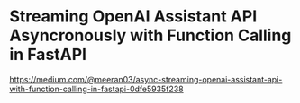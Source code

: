 # Streaming OpenAI Assistant API Asyncronously with Function Calling in FastAPI

https://medium.com/@meeran03/async-streaming-openai-assistant-api-with-function-calling-in-fastapi-0dfe5935f238

